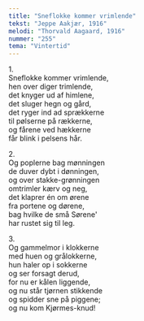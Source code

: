 ```yaml
---
title: "Sneflokke kommer vrimlende"
tekst: "Jeppe Aakjær, 1916"
melodi: "Thorvald Aagaard, 1916"
nummer: "255"
tema: "Vintertid"
---
```

1\.\
Sneflokke kommer vrimlende,<br>
hen over diger trimlende,<br>
det knyger ud af himlene,<br>
det sluger hegn og gård,<br>
det ryger ind ad sprækkerne<br>
til pølserne på rækkerne,<br>
og fårene ved hækkerne<br>
får blink i pelsens hår.<br>

2\.\
Og poplerne bag mønningen<br>
de duver dybt i dønningen,<br>
og over stakke-grønningen<br>
omtrimler kærv og neg,<br>
det klaprer én om ørene<br>
fra portene og dørene,<br>
bag hvilke de små Sørene'<br>
har rustet sig til leg.<br>

3\.\
Og gammelmor i klokkerne<br>
med huen og grålokkerne,<br>
hun haler op i sokkerne<br>
og ser forsagt derud,<br>
for nu er kålen liggende,<br>
og nu står tjørnen stikkende<br>
og spidder sne på piggene;<br>
og nu kom Kjørmes-knud!<br>
